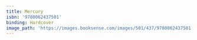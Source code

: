 ```yaml
---
title: Mercury
isbn: '9780062437501'
binding: Hardcover
image_path: 'https://images.booksense.com/images/501/437/9780062437501.jpg'
---
```



